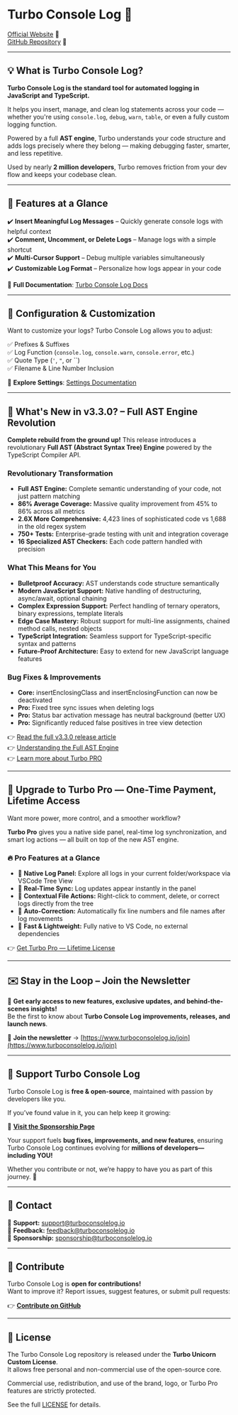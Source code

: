 # Turbo Console Log 🚀

[Official Website](https://www.turboconsolelog.io) 🎨  
[GitHub Repository](https://github.com/Chakroun-Anas/turbo-console-log) 📝

---

## 💡 What is Turbo Console Log?

**Turbo Console Log is the standard tool for automated logging in JavaScript and TypeScript.**

It helps you insert, manage, and clean log statements across your code — whether you're using `console.log`, `debug`, `warn`, `table`, or even a fully custom logging function.

Powered by a full **AST engine**, Turbo understands your code structure and adds logs precisely where they belong — making debugging faster, smarter, and less repetitive.

Used by nearly **2 million developers**, Turbo removes friction from your dev flow and keeps your codebase clean.

---

## 🚀 Features at a Glance

✔️ **Insert Meaningful Log Messages** – Quickly generate console logs with helpful context  
✔️ **Comment, Uncomment, or Delete Logs** – Manage logs with a simple shortcut  
✔️ **Multi-Cursor Support** – Debug multiple variables simultaneously  
✔️ **Customizable Log Format** – Personalize how logs appear in your code

📖 **Full Documentation**: [Turbo Console Log Docs](https://www.turboconsolelog.io/documentation/features)

---

## 🔧 Configuration & Customization

Want to customize your logs? Turbo Console Log allows you to adjust:

✅ Prefixes & Suffixes  
✅ Log Function (`console.log`, `console.warn`, `console.error`, etc.)  
✅ Quote Type (`'`, `"`, or ``)  
✅ Filename & Line Number Inclusion

📖 **Explore Settings**: [Settings Documentation](https://www.turboconsolelog.io/documentation/settings)

---

## 🚀 What's New in v3.3.0? – Full AST Engine Revolution

**Complete rebuild from the ground up!** This release introduces a revolutionary **Full AST (Abstract Syntax Tree) Engine** powered by the TypeScript Compiler API.

### Revolutionary Transformation

- **Full AST Engine:** Complete semantic understanding of your code, not just pattern matching
- **86% Average Coverage:** Massive quality improvement from 45% to 86% across all metrics
- **2.6X More Comprehensive:** 4,423 lines of sophisticated code vs 1,688 in the old regex system
- **750+ Tests:** Enterprise-grade testing with unit and integration coverage
- **16 Specialized AST Checkers:** Each code pattern handled with precision

### What This Means for You

- **Bulletproof Accuracy:** AST understands code structure semantically
- **Modern JavaScript Support:** Native handling of destructuring, async/await, optional chaining
- **Complex Expression Support:** Perfect handling of ternary operators, binary expressions, template literals
- **Edge Case Mastery:** Robust support for multi-line assignments, chained method calls, nested objects
- **TypeScript Integration:** Seamless support for TypeScript-specific syntax and patterns
- **Future-Proof Architecture:** Easy to extend for new JavaScript language features

### Bug Fixes & Improvements

- **Core:** insertEnclosingClass and insertEnclosingFunction can now be deactivated
- **Pro:** Fixed tree sync issues when deleting logs
- **Pro:** Status bar activation message has neutral background (better UX)
- **Pro:** Significantly reduced false positives in tree view detection

👉 [Read the full v3.3.0 release article](https://www.turboconsolelog.io/articles/release-330)  
👉 [Understanding the Full AST Engine](https://www.turboconsolelog.io/articles/turbo-full-ast-engine)  
👉 [Learn more about Turbo PRO](https://www.turboconsolelog.io/pro)

---

## 💼 Upgrade to Turbo Pro — One-Time Payment, Lifetime Access

Want more power, more control, and a smoother workflow?

**Turbo Pro** gives you a native side panel, real-time log synchronization, and smart log actions — all built on top of the new AST engine.

### 🔥 Pro Features at a Glance

- 🧭 **Native Log Panel:** Explore all logs in your current folder/workspace via VSCode Tree View
- 🔁 **Real-Time Sync:** Log updates appear instantly in the panel
- 🧠 **Contextual File Actions:** Right-click to comment, delete, or correct logs directly from the tree
- 🧹 **Auto-Correction:** Automatically fix line numbers and file names after log movements
- 🚀 **Fast & Lightweight:** Fully native to VS Code, no external dependencies

👉 [Get Turbo Pro — Lifetime License](https://www.turboconsolelog.io/pro)

---

## ✉️ Stay in the Loop – Join the Newsletter

🚀 **Get early access to new features, exclusive updates, and behind-the-scenes insights!**  
Be the first to know about **Turbo Console Log improvements, releases, and launch news**.

📩 **Join the newsletter** → [https://www.turboconsolelog.io/join](https://www.turboconsolelog.io/join)

---

## 💙 Support Turbo Console Log

Turbo Console Log is **free & open-source**, maintained with passion by developers like you.

If you’ve found value in it, you can help keep it growing:

🔗 **[Visit the Sponsorship Page](https://www.turboconsolelog.io/sponsorship)**

Your support fuels **bug fixes, improvements, and new features**, ensuring Turbo Console Log continues evolving for **millions of developers—including YOU!**

Whether you contribute or not, we’re happy to have you as part of this journey. 🚀

---

## 📧 Contact

📩 **Support:** [support@turboconsolelog.io](mailto:support@turboconsolelog.io)  
📩 **Feedback:** [feedback@turboconsolelog.io](mailto:feedback@turboconsolelog.io)  
📩 **Sponsorship:** [sponsorship@turboconsolelog.io](mailto:sponsorship@turboconsolelog.io)

---

## 🎯 Contribute

Turbo Console Log is **open for contributions!**  
Want to improve it? Report issues, suggest features, or submit pull requests:

👉 **[Contribute on GitHub](https://github.com/Chakroun-Anas/turbo-console-log)**

---

## 📜 License

The Turbo Console Log repository is released under the **Turbo Unicorn Custom License**.  
It allows free personal and non-commercial use of the open-source core.

Commercial use, redistribution, and use of the brand, logo, or Turbo Pro features are strictly protected.

See the full [LICENSE](./LICENSE) for details.
